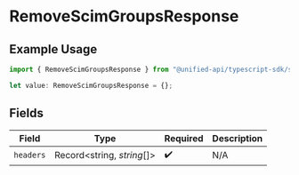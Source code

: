 # RemoveScimGroupsResponse

## Example Usage

```typescript
import { RemoveScimGroupsResponse } from "@unified-api/typescript-sdk/sdk/models/operations";

let value: RemoveScimGroupsResponse = {};
```

## Fields

| Field                      | Type                       | Required                   | Description                |
| -------------------------- | -------------------------- | -------------------------- | -------------------------- |
| `headers`                  | Record<string, *string*[]> | :heavy_check_mark:         | N/A                        |